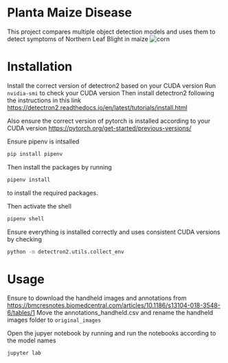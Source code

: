 # Planta Maize Disease 
This project compares multiple object detection models and uses them to detect symptoms of Northern Leaf Blight in maize
![corn](https://user-images.githubusercontent.com/37023871/124835716-c2e30380-df4f-11eb-9c97-b85b130b11c9.jpeg)

# Installation
Install the correct version of detectron2 based on your CUDA version
Run `nvidia-smi` to check your CUDA version
Then install detectron2 following the instructions in this link
https://detectron2.readthedocs.io/en/latest/tutorials/install.html

Also ensure the correct version of pytorch is installed according to your CUDA version
https://pytorch.org/get-started/previous-versions/

Ensure pipenv is intsalled
```bash
pip install pipenv
```

Then install the packages by running
```bash
pipenv install
```
to install the required packages.

Then activate the shell
```bash
pipenv shell
```

Ensure everything is installed correctly and uses consistent CUDA versions by checking
```bash
python -m detectron2.utils.collect_env
```

# Usage
Ensure to download the handheld images and annotations from
https://bmcresnotes.biomedcentral.com/articles/10.1186/s13104-018-3548-6/tables/1
Move the annotations_handheld.csv and rename the handheld images folder to `original_images`

Open the jupyer notebook by running and run the notebooks according to the model names
```bash
jupyter lab
```
